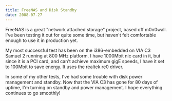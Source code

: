 ```yaml
---
title: FreeNAS and Disk Standby
date: 2008-07-27
---
```

FreeNAS is a great "network attached storage" project, based off m0n0wall. I've been testing it out for quite some time, but haven't felt comfortable enough to use it in production yet.

My most successful test has been on the i386-embedded on VIA C3 Samuel 2 running at 800 MHz platform. I have 1000Mbit nic card in it, but since it is a PCI card, and can't achieve maximum gigE speeds, I have it set to 100Mbit to save energy. It uses the realtek re0 driver.

In some of my other tests, I've had some trouble with disk power management and standby. Now that the VIA C3 has gone for 80 days of uptime, I'm turning on standby and power management. I hope everything continues to go smoothly!

